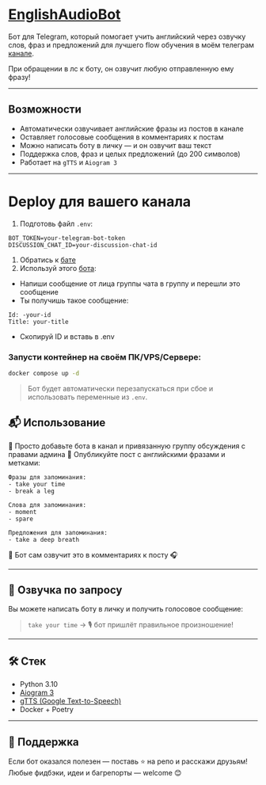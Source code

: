 # [EnglishAudioBot](t.me/FluentlyAudioBot)

Бот для Telegram, который помогает учить английский через озвучку слов, фраз и предложений для лучшего flow обучения в моём телеграм [канале](t.me/Fluently_channel).

При обращении в лс к боту, он озвучит любую отправленную ему фразу!


---

## Возможности

- Автоматически озвучивает английские фразы из постов в канале  
- Оставляет голосовые сообщения в комментариях к постам  
- Можно написать боту в личку — и он озвучит ваш текст  
- Поддержка слов, фраз и целых предложений (до 200 символов)  
- Работает на `gTTS` и `Aiogram 3`

---
# Deploy для вашего канала

1. Подготовь файл `.env`:

```env
BOT_TOKEN=your-telegram-bot-token
DISCUSSION_CHAT_ID=your-discussion-chat-id
```
1) Обратись к [бате](t.me/BotFather)
2) Используй этого [бота](t.me/userinfobot):
- Напиши сообщение от лица группы чата в группу и перешли это сообщение
- Ты получишь такое сообщение:
```text
Id: -your-id
Title: your-title
```

- Скопируй ID и вставь в .env

### Запусти контейнер на своём ПК/VPS/Сервере:

```bash
docker compose up -d
```

> Бот будет автоматически перезапускаться при сбое и использовать переменные из `.env`.

## 📬 Использование

📌 Просто добавьте бота в канал и привязанную группу обсуждения с правами админа
📌 Опубликуйте пост с английскими фразами и метками:

```
Фразы для запоминания:
- take your time
- break a leg

Слова для запоминания:
- moment
- spare

Предложения для запоминания:
- take a deep breath
```

🤖 Бот сам озвучит это в комментариях к посту 🎧

---

## 💬 Озвучка по запросу

Вы можете написать боту в личку и получить голосовое сообщение:

> `take your time` → 🎙️ бот пришлёт правильное произношение!

---

## 🛠 Стек

- Python 3.10
- [Aiogram 3](https://docs.aiogram.dev)
- [gTTS (Google Text-to-Speech)](https://pypi.org/project/gTTS/)
- Docker + Poetry

---

## 🤝 Поддержка

Если бот оказался полезен — поставь ⭐️ на репо и расскажи друзьям!  
Любые фидбэки, идеи и багрепорты — welcome 😊